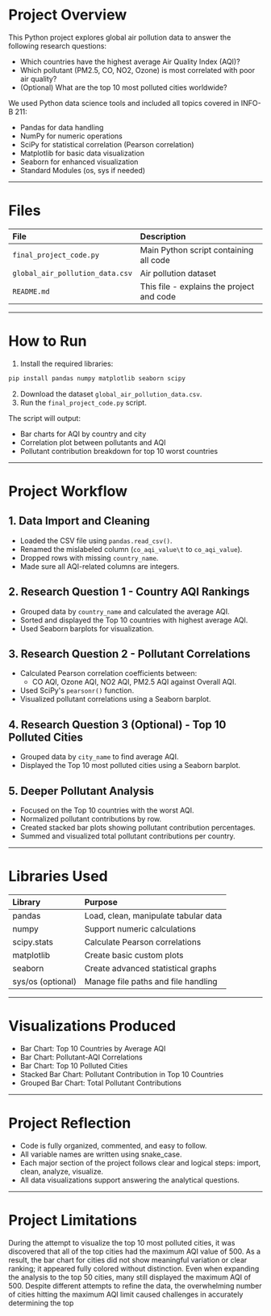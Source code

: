 # Project Overview
This Python project explores global air pollution data to answer the following research questions:

- Which countries have the highest average Air Quality Index (AQI)?
- Which pollutant (PM2.5, CO, NO2, Ozone) is most correlated with poor air quality?
- (Optional) What are the top 10 most polluted cities worldwide?

We used Python data science tools and included all topics covered in INFO-B 211:

- Pandas for data handling
- NumPy for numeric operations
- SciPy for statistical correlation (Pearson correlation)
- Matplotlib for basic data visualization
- Seaborn for enhanced visualization
- Standard Modules (os, sys if needed)

---

# Files

| File | Description |
|:-----|:------------|
| `final_project_code.py` | Main Python script containing all code |
| `global_air_pollution_data.csv` | Air pollution dataset |
| `README.md` | This file - explains the project and code |

---

# How to Run

1. Install the required libraries:
```bash
pip install pandas numpy matplotlib seaborn scipy
```
2. Download the dataset `global_air_pollution_data.csv`.
3. Run the `final_project_code.py` script.

The script will output:
- Bar charts for AQI by country and city
- Correlation plot between pollutants and AQI
- Pollutant contribution breakdown for top 10 worst countries

---

# Project Workflow

## 1. Data Import and Cleaning
- Loaded the CSV file using `pandas.read_csv()`.
- Renamed the mislabeled column (`co_aqi_value\t` to `co_aqi_value`).
- Dropped rows with missing `country_name`.
- Made sure all AQI-related columns are integers.

## 2. Research Question 1 - Country AQI Rankings
- Grouped data by `country_name` and calculated the average AQI.
- Sorted and displayed the Top 10 countries with highest average AQI.
- Used Seaborn barplots for visualization.

## 3. Research Question 2 - Pollutant Correlations
- Calculated Pearson correlation coefficients between:
  - CO AQI, Ozone AQI, NO2 AQI, PM2.5 AQI against Overall AQI.
- Used SciPy's `pearsonr()` function.
- Visualized pollutant correlations using a Seaborn barplot.

## 4. Research Question 3 (Optional) - Top 10 Polluted Cities
- Grouped data by `city_name` to find average AQI.
- Displayed the Top 10 most polluted cities using a Seaborn barplot.

## 5. Deeper Pollutant Analysis
- Focused on the Top 10 countries with the worst AQI.
- Normalized pollutant contributions by row.
- Created stacked bar plots showing pollutant contribution percentages.
- Summed and visualized total pollutant contributions per country.

---

# Libraries Used

| Library | Purpose |
|:--------|:--------|
| pandas | Load, clean, manipulate tabular data |
| numpy | Support numeric calculations |
| scipy.stats | Calculate Pearson correlations |
| matplotlib | Create basic custom plots |
| seaborn | Create advanced statistical graphs |
| sys/os (optional) | Manage file paths and file handling |

---

# Visualizations Produced

- Bar Chart: Top 10 Countries by Average AQI
- Bar Chart: Pollutant-AQI Correlations
- Bar Chart: Top 10 Polluted Cities
- Stacked Bar Chart: Pollutant Contribution in Top 10 Countries
- Grouped Bar Chart: Total Pollutant Contributions

---

# Project Reflection

- Code is fully organized, commented, and easy to follow.
- All variable names are written using snake_case.
- Each major section of the project follows clear and logical steps: import, clean, analyze, visualize.
- All data visualizations support answering the analytical questions.

---

# Project Limitations

During the attempt to visualize the top 10 most polluted cities, it was discovered that all of the top cities had the maximum AQI value of 500. As a result, the bar chart for cities did not show meaningful variation or clear ranking; it appeared fully colored without distinction. Even when expanding the analysis to the top 50 cities, many still displayed the maximum AQI of 500. Despite different attempts to refine the data, the overwhelming number of cities hitting the maximum AQI limit caused challenges in accurately determining the top
